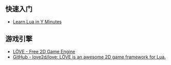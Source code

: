 ## 快速入门

- [Learn Lua in Y Minutes](https://learnxinyminutes.com/docs/zh-cn/lua-cn/)

## 游戏引擎

- [LÖVE - Free 2D Game Engine](https://love2d.org/)
- [GitHub - love2d/love: LÖVE is an awesome 2D game framework for Lua.](https://github.com/love2d/love)